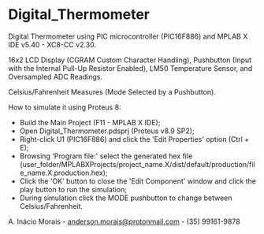 # Digital_Thermometer
Digital Thermometer using PIC microcontroller (PIC16F886) and MPLAB X IDE v5.40 - XC8-CC v2.30.

16x2 LCD Display (CGRAM Custom Character Handling), Pushbutton (Input with the Internal Pull-Up Resistor Enabled), LM50 Temperature Sensor, and Oversampled ADC Readings.

Celsius/Fahrenheit Measures (Mode Selected by a Pushbutton).

How to simulate it using Proteus 8:
- Build the Main Project (F11 - MPLAB X IDE);
- Open Digital_Thermometer.pdsprj (Proteus v8.9 SP2);
- Right-click U1 (PIC16F886) and click the 'Edit Properties' option (Ctrl + E);
- Browsing 'Program file:' select the generated hex file (user_folder/MPLABXProjects/project_name.X/dist/default/production/file_name.X.production.hex);
- Click the 'OK' button to close the 'Edit Component' window and click the play button to run the simulation;
- During simulation click the MODE pushbutton to change between Celsius/Fahrenheit.

A. Inácio Morais - anderson.morais@protonmail.com - (35) 99161-9878
